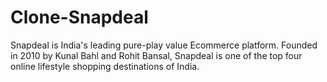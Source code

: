 # Clone-Snapdeal
Snapdeal is India's leading pure-play value Ecommerce platform. Founded in 2010 by Kunal Bahl and Rohit Bansal, Snapdeal is one of the top four online lifestyle shopping destinations of India.
